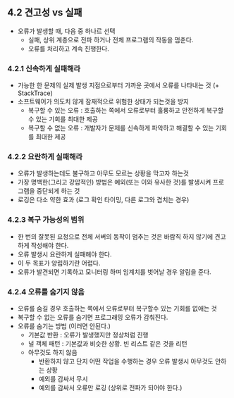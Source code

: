 ## 4.2 견고성 vs 실패
- 오류가 발생할 때, 다음 중 하나르 선택
    - 실패, 상위 계층으로 전파 하거나 전체 프로그램의 작동을 멈춘다.
    - 오류를 처리하고 계속 진행한다.

### 4.2.1 신속하게 실패해라
- 가능한 한 문제의 실제 발생 지점으로부터 가까운 곳에서 오류를 나타내는 것 (+ StackTrace)
- 소프트웨어가 의도치 않게 잠재적으로 위험한 상태가 되는것을 방지
    - 복구할 수 있는 오류 : 호출하는 쪽에서 오류로부터 훌륭하고 안전하게 복구할 수 있는 기회를 최대한 제공
    - 복구할 수 없는 오류 : 개발자가 문제를 신속하게 파악하고 해결할 수 있는 기회를 최대한 제공

### 4.2.2 요란하게 실패해라
- 오류가 발생하는데도 불구하고 아무도 모르는 상황을 막고자 하는것
- 가장 명백한(그리고 강압적인) 방법은 예외(또는 이와 유사한 것)를 발생시켜 프로그램을 중단되게 하는 것
- 로깅은 다소 약한 효과 (로그 확인 타이밍, 다른 로그와 겹치는 경우)

### 4.2.3 복구 가능성의 범위
- 한 번의 잘못된 요청으로 전체 서버의 동작이 멈추는 것은 바람직 하지 않기에 견고하게 작성해야 한다.
- 오류 발생시 요란하게 실패해야 한다.
- 이 두 목표가 양립하기란 어렵다.
- 오류가 발견되면 기록하고 모니터링 하며 임계치를 벗어날 경우 알림을 준다.

### 4.2.4 오류를 숨기지 않음
- 오류를 숨길 경우 호출하는 쪽에서 오류로부터 복구할수 있는 기회를 없애는 것
- 복구할 수 없는 오류를 숨기면 프로그래밍 오류가 감춰진다.
- 오류를 숨기는 방법 (이러면 안된다.)
    - 기본값 반환 : 오류가 발생했지만 정상처럼 진행
    - 널 객체 패턴 : 기본값과 비슷한 상황. 빈 리스트 같은 것을 리턴
    - 아무것도 하지 않음
        - 반환하지 않고 단지 어떤 작업을 수행하는 경우 오류 발생시 아무것도 안하는 상황
        - 예외를 감싸서 무시
        - 예외를 감싸서 오류만 로깅 (상위로 전파가 되어야 한다.) 